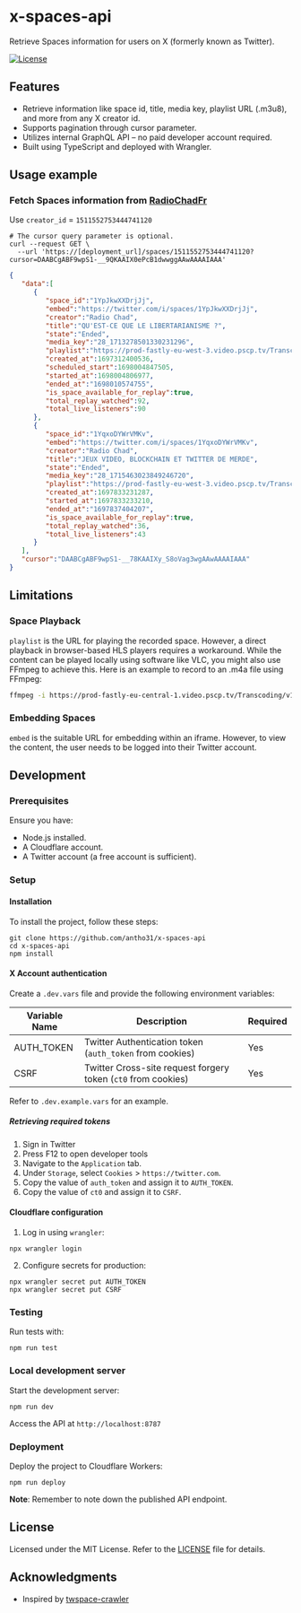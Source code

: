 # x-spaces-api

Retrieve Spaces information for users on X (formerly known as Twitter).

[![License](https://img.shields.io/badge/license-MIT-blue.svg)](LICENSE)

## Features

- Retrieve information like space id, title, media key, playlist URL (.m3u8), and more from any X creator id.
- Supports pagination through cursor parameter.
- Utilizes internal GraphQL API – no paid developer account required.
- Built using TypeScript and deployed with Wrangler.

## Usage example

### Fetch Spaces information from [RadioChadFr](https://twitter.com/RadioChadFr)

Use `creator_id` = `1511552753444741120`

```shell
# The cursor query parameter is optional.
curl --request GET \
  --url 'https://[deployment_url]/spaces/1511552753444741120?cursor=DAABCgABF9wpS1-__9QKAAIX0ePcB1dwwggAAwAAAAIAAA' 
```

```JSON
{
   "data":[
      {
         "space_id":"1YpJkwXXDrjJj",
         "embed":"https://twitter.com/i/spaces/1YpJkwXXDrjJj",
         "creator":"Radio Chad",
         "title":"QU'EST-CE QUE LE LIBERTARIANISME ?",
         "state":"Ended",
         "media_key":"28_1713278501330231296",
         "playlist":"https://prod-fastly-eu-west-3.video.pscp.tv/Transcoding/v1/hls/LMNE3Jc9cDGtHFBHUDxGGMzy69b1RYZGKNq2k2t1zt5XhCc94U4WBbmC69JmhhRe-O3_51c6hjqUNIcEBK5VnQ/non_transcode/eu-west-3/periscope-replay-direct-prod-eu-west-3-public/audio-space/playlist_16748733499282531558.m3u8?type=replay",
         "created_at":1697312400536,
         "scheduled_start":1698004847505,
         "started_at":1698004806977,
         "ended_at":"1698010574755",
         "is_space_available_for_replay":true,
         "total_replay_watched":92,
         "total_live_listeners":90
      },
      {
         "space_id":"1YqxoDYWrVMKv",
         "embed":"https://twitter.com/i/spaces/1YqxoDYWrVMKv",
         "creator":"Radio Chad",
         "title":"JEUX VIDEO, BLOCKCHAIN ET TWITTER DE MERDE",
         "state":"Ended",
         "media_key":"28_1715463023849246720",
         "playlist":"https://prod-fastly-eu-west-3.video.pscp.tv/Transcoding/v1/hls/eXBGros1_pCwuUGqj3naP46crSlLAgHADhIBece0PzXGuXdr0PdwypOT80K59UCxsEZXuRjXJC4tTocOjSMBrQ/non_transcode/eu-west-3/periscope-replay-direct-prod-eu-west-3-public/audio-space/playlist_16748906662865588420.m3u8?type=replay",
         "created_at":1697833231287,
         "started_at":1697833233210,
         "ended_at":"1697837404207",
         "is_space_available_for_replay":true,
         "total_replay_watched":36,
         "total_live_listeners":43
      }
   ],
   "cursor":"DAABCgABF9wpS1-__78KAAIXy_S8oVag3wgAAwAAAAIAAA"
}
```

## Limitations

### Space Playback

`playlist` is the URL for playing the recorded space. However, a direct playback in browser-based HLS players requires a workaround. While the content can be played locally using software like VLC, you might also use FFmpeg to achieve this. Here is an example to record to an .m4a file using FFmpeg:

```bash
ffmpeg -i https://prod-fastly-eu-central-1.video.pscp.tv/Transcoding/v1/hls/WgDZzH3Zrm7SMLCKzf3LxHWKRAWipI65v8tkJtkzUQ4LowXU9ui9hGQMGPekDp6RoNPfWoPDjZroC4V7VuRlLw/non_transcode/eu-central-1/periscope-replay-direct-prod-eu-central-1-public/audio-space/playlist_16748038725661342054.m3u8\?type\=replay -c copy -bsf:a aac_adtstoasc output.m4a
```

### Embedding Spaces

`embed` is the suitable URL for embedding within an iframe. However, to view the content, the user needs to be logged into their Twitter account.

## Development

### Prerequisites

Ensure you have:

- Node.js installed.
- A Cloudflare account.
- A Twitter account (a free account is sufficient).

### Setup

#### Installation

To install the project, follow these steps:

```shell
git clone https://github.com/antho31/x-spaces-api
cd x-spaces-api
npm install
```

#### X Account authentication

Create a `.dev.vars` file and provide the following environment variables:

| Variable Name         | Description                                                    | Required  |
|-----------------------|----------------------------------------------------------------|-----------|
| AUTH_TOKEN            | Twitter Authentication token (`auth_token` from cookies)       | Yes       |
| CSRF                  | Twitter Cross-site request forgery token (`ct0` from cookies)  | Yes       |

Refer to `.dev.example.vars` for an example.

##### Retrieving required tokens

1. Sign in Twitter
2. Press F12 to open developer tools
3. Navigate to the `Application` tab.
4. Under `Storage`, select `Cookies` > `https://twitter.com`.
5. Copy the value of `auth_token` and assign it to `AUTH_TOKEN`.
6. Copy the value of `ct0` and assign it to `CSRF`.

#### Cloudflare configuration

1. Log in using `wrangler`:

```shell
npx wrangler login
```

2. Configure secrets for production:

```shell
npx wrangler secret put AUTH_TOKEN
npx wrangler secret put CSRF
```

### Testing

Run tests with:

```shell
npm run test
```

### Local development server

Start the development server:

```shell
npm run dev
```

Access the API at `http://localhost:8787`

### Deployment

Deploy the project to Cloudflare Workers:

```shell
npm run deploy
```

**Note**: Remember to note down the published API endpoint.

## License

Licensed under the MIT License. Refer to the [LICENSE](LICENSE) file for details.

## Acknowledgments

- Inspired by [twspace-crawler](https://github.com/HitomaruKonpaku)
